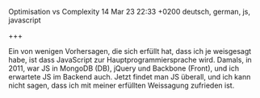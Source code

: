 Optimisation vs Complexity
14 Mar 23 22:33 +0200
deutsch, german, js, javascript

+++

Ein von wenigen Vorhersagen, die sich erfüllt hat, dass ich je weisgesagt habe, ist dass JavaScript zur
Hauptprogrammiersprache wird. Damals, in 2011, war JS in MongoDB (DB), jQuery und Backbone (Front), und ich erwartete JS
im Backend auch. Jetzt findet man JS überall, und ich kann nicht sagen, dass ich mit meiner erfüllten Weissagung
zufrieden ist.
